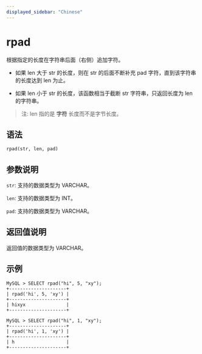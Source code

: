```yaml
---
displayed_sidebar: "Chinese"
---
```


# rpad



根据指定的长度在字符串后面（右侧）追加字符。

- 如果 len 大于 str 的长度，则在 str 的后面不断补充 pad 字符，直到该字符串的长度达到 len 为止。

- 如果 len 小于 str 的长度，该函数相当于截断 str 字符串，只返回长度为 len 的字符串。

> 注: len 指的是 **字符** 长度而不是字节长度。

## 语法

```Haskell
rpad(str, len, pad)
```

## 参数说明

`str`: 支持的数据类型为 VARCHAR。

`len`: 支持的数据类型为 INT。

`pad`: 支持的数据类型为 VARCHAR。

## 返回值说明

返回值的数据类型为 VARCHAR。

## 示例

```Plain Text
MySQL > SELECT rpad("hi", 5, "xy");
+---------------------+
| rpad('hi', 5, 'xy') |
+---------------------+
| hixyx               |
+---------------------+

MySQL > SELECT rpad("hi", 1, "xy");
+---------------------+
| rpad('hi', 1, 'xy') |
+---------------------+
| h                   |
+---------------------+
```
